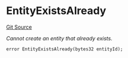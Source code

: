 # EntityExistsAlready
[Git Source](https://github.com/nayms/contracts-v3/blob/0aa70a4d39a9875c02cd43cc38c09012f52d800e/src/shared/CustomErrors.sol)

*Cannot create an entity that already exists.*


```solidity
error EntityExistsAlready(bytes32 entityId);
```

